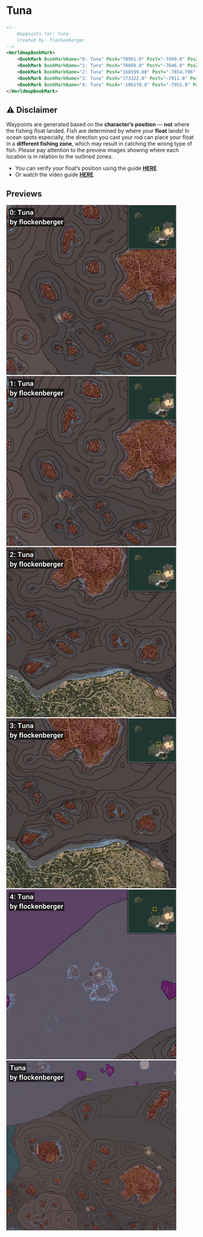 # Tuna
```xml
<!--
    Waypoints for: Tuna
    Created by: flockenberger
-->
<WorldmapBookMark>
    <BookMark BookMarkName="0: Tuna" PosX="70981.0" PosY="-7499.0" PosZ="294074.0" />
    <BookMark BookMarkName="1: Tuna" PosX="70098.0" PosY="-7646.0" PosZ="304982.0" />
    <BookMark BookMarkName="2: Tuna" PosX="168599.08" PosY="-7654.796" PosZ="214810.42" />
    <BookMark BookMarkName="3: Tuna" PosX="173322.0" PosY="-7911.0" PosZ="214564.0" />
    <BookMark BookMarkName="4: Tuna" PosX="-106170.0" PosY="-7952.0" PosZ="627252.0" />
</WorldmapBookMark>
```

## ⚠️ Disclaimer
Waypoints are generated based on the __**character’s position**__ — __not__ where the fishing float landed.
Fish are determined by where your **float** lands!
In ocean spots especially, the direction you cast your rod can place your float in a **different fishing zone**, which may result in catching the wrong type of fish.
Please pay attention to the preview images showing where each location is in relation to the outlined zones.

- You can verify your float’s position using the guide [**HERE**](https://flockenberger.github.io/bdo-fish-position/)
- Or watch the video guide [**HERE**](https://youtu.be/t-VXcRoNojk)

## Previews
<img src="./Tuna_0_Preview.webp" width="450"/> <img src="./Tuna_1_Preview.webp" width="450"/> <img src="./Tuna_2_Preview.webp" width="450"/> <img src="./Tuna_3_Preview.webp" width="450"/> <img src="./Tuna_4_Preview.webp" width="450"/> <img src="./Tuna_Preview.webp" width="450"/> 